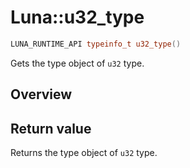 # Luna::u32_type

```c++
LUNA_RUNTIME_API typeinfo_t u32_type()
```

Gets the type object of `u32` type. 

## Overview


## Return value
Returns the type object of `u32` type. 

